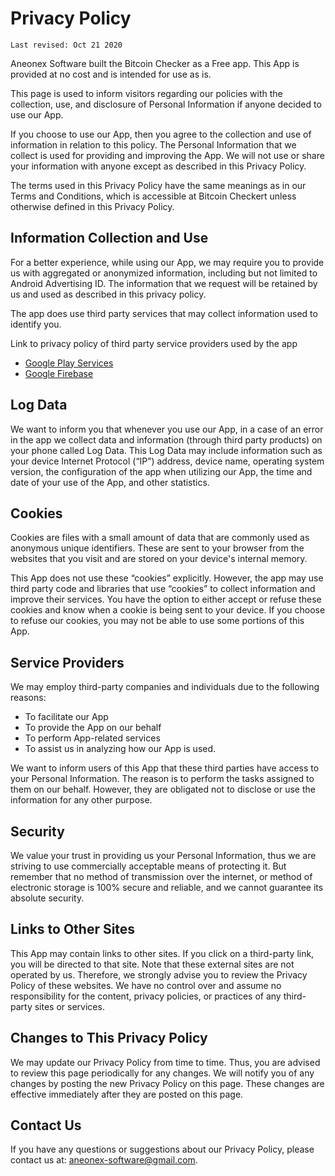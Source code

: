 # Privacy Policy

```
Last revised: Oct 21 2020
```
Aneonex Software built the Bitcoin Checker as a Free app. This App is provided at no cost and is intended for use as is.


This page is used to inform visitors regarding our policies with the collection, use, and disclosure of Personal Information if anyone decided to use our App.


If you choose to use our App, then you agree to the collection and use of information in relation to this policy. The Personal Information that we collect is used for providing and improving the App. We will not use or share your information with anyone except as described in this Privacy Policy.


The terms used in this Privacy Policy have the same meanings as in our Terms and Conditions, which is accessible at Bitcoin Checkert unless otherwise defined in this Privacy Policy.

## Information Collection and Use

For a better experience, while using our App, we may require you to provide us with aggregated or anonymized information, including but not limited to Android Advertising ID. The information that we request will be retained by us and used as described in this privacy policy.


The app does use third party services that may collect information used to identify you.


Link to privacy policy of third party service providers used by the app

- [Google Play Services](https://www.google.com/policies/privacy/)
- [Google Firebase](https://firebase.google.com/support/privacy)

## Log Data

We want to inform you that whenever you use our App, in a case of an error in the app we collect data and information (through third party products) on your phone called Log Data. This Log Data may include information such as your device Internet Protocol (“IP”) address, device name, operating system version, the configuration of the app when utilizing our App, the time and date of your use of the App, and other statistics.

## Cookies

Cookies are files with a small amount of data that are commonly used as anonymous unique identifiers. These are sent to your browser from the websites that you visit and are stored on your device's internal memory.


This App does not use these “cookies” explicitly. However, the app may use third party code and libraries that use “cookies” to collect information and improve their services. You have the option to either accept or refuse these cookies and know when a cookie is being sent to your device. If you choose to refuse our cookies, you may not be able to use some portions of this App.

## Service Providers

We may employ third-party companies and individuals due to the following reasons:
- To facilitate our App
- To provide the App on our behalf
- To perform App-related services
- To assist us in analyzing how our App is used.

We want to inform users of this App that these third parties have access to your Personal Information. The reason is to perform the tasks assigned to them on our behalf. However, they are obligated not to disclose or use the information for any other purpose.

## Security

We value your trust in providing us your Personal Information, thus we are striving to use commercially acceptable means of protecting it. But remember that no method of transmission over the internet, or method of electronic storage is 100% secure and reliable, and we cannot guarantee its absolute security.

## Links to Other Sites

This App may contain links to other sites. If you click on a third-party link, you will be directed to that site. Note that these external sites are not operated by us. Therefore, we strongly advise you to review the Privacy Policy of these websites. We have no control over and assume no responsibility for the content, privacy policies, or practices of any third-party sites or services.

## Changes to This Privacy Policy

We may update our Privacy Policy from time to time. Thus, you are advised to review this page periodically for any changes. We will notify you of any changes by posting the new Privacy Policy on this page. These changes are effective immediately after they are posted on this page.

## Contact Us

If you have any questions or suggestions about our Privacy Policy, please contact us at: aneonex-software@gmail.com.
